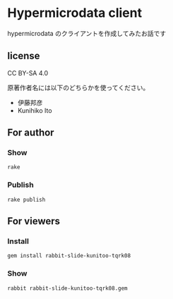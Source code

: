 # Hypermicrodata client

hypermicrodata のクライアントを作成してみたお話です

## license

CC BY-SA 4.0

原著作者名には以下のどちらかを使ってください。

  * 伊藤邦彦
  * Kunihiko Ito

## For author

### Show

    rake

### Publish

    rake publish

## For viewers

### Install

    gem install rabbit-slide-kunitoo-tqrk08

### Show

    rabbit rabbit-slide-kunitoo-tqrk08.gem

